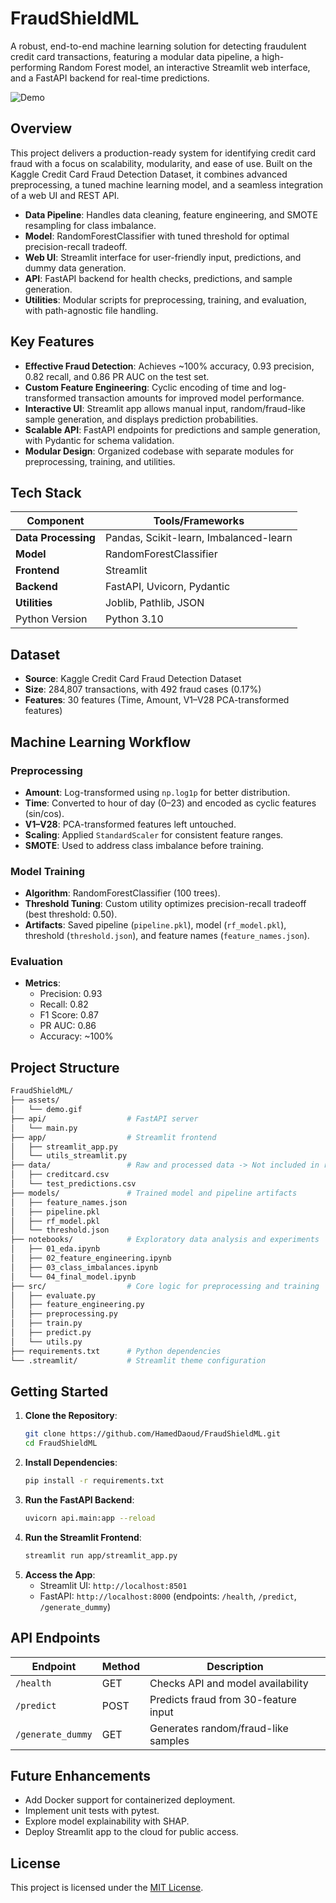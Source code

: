 # FraudShieldML

A robust, end-to-end machine learning solution for detecting fraudulent credit card transactions, featuring a modular data pipeline, a high-performing Random Forest model, an interactive Streamlit web interface, and a FastAPI backend for real-time predictions.

![Demo](./assets/demo.gif)

## Overview

This project delivers a production-ready system for identifying credit card fraud with a focus on scalability, modularity, and ease of use. Built on the Kaggle Credit Card Fraud Detection Dataset, it combines advanced preprocessing, a tuned machine learning model, and a seamless integration of a web UI and REST API.

- **Data Pipeline**: Handles data cleaning, feature engineering, and SMOTE resampling for class imbalance.
- **Model**: RandomForestClassifier with tuned threshold for optimal precision-recall tradeoff.
- **Web UI**: Streamlit interface for user-friendly input, predictions, and dummy data generation.
- **API**: FastAPI backend for health checks, predictions, and sample generation.
- **Utilities**: Modular scripts for preprocessing, training, and evaluation, with path-agnostic file handling.

## Key Features

- **Effective Fraud Detection**: Achieves ~100% accuracy, 0.93 precision, 0.82 recall, and 0.86 PR AUC on the test set.
- **Custom Feature Engineering**: Cyclic encoding of time and log-transformed transaction amounts for improved model performance.
- **Interactive UI**: Streamlit app allows manual input, random/fraud-like sample generation, and displays prediction probabilities.
- **Scalable API**: FastAPI endpoints for predictions and sample generation, with Pydantic for schema validation.
- **Modular Design**: Organized codebase with separate modules for preprocessing, training, and utilities.

## Tech Stack

| Component          | Tools/Frameworks                     |
|--------------------|--------------------------------------|
| **Data Processing**| Pandas, Scikit-learn, Imbalanced-learn|
| **Model**          | RandomForestClassifier              |
| **Frontend**       | Streamlit                           |
| **Backend**        | FastAPI, Uvicorn, Pydantic          |
| **Utilities**      | Joblib, Pathlib, JSON               |
| Python Version     | Python 3.10                         |

## Dataset

- **Source**: Kaggle Credit Card Fraud Detection Dataset
- **Size**: 284,807 transactions, with 492 fraud cases (0.17%)
- **Features**: 30 features (Time, Amount, V1–V28 PCA-transformed features)

## Machine Learning Workflow

### Preprocessing
- **Amount**: Log-transformed using `np.log1p` for better distribution.
- **Time**: Converted to hour of day (0–23) and encoded as cyclic features (sin/cos).
- **V1–V28**: PCA-transformed features left untouched.
- **Scaling**: Applied `StandardScaler` for consistent feature ranges.
- **SMOTE**: Used to address class imbalance before training.

### Model Training
- **Algorithm**: RandomForestClassifier (100 trees).
- **Threshold Tuning**: Custom utility optimizes precision-recall tradeoff (best threshold: 0.50).
- **Artifacts**: Saved pipeline (`pipeline.pkl`), model (`rf_model.pkl`), threshold (`threshold.json`), and feature names (`feature_names.json`).

### Evaluation
- **Metrics**:
  - Precision: 0.93
  - Recall: 0.82
  - F1 Score: 0.87
  - PR AUC: 0.86
  - Accuracy: ~100%

## Project Structure

```bash
FraudShieldML/
├── assets/
│   └── demo.gif
├── api/                  # FastAPI server
│   └── main.py
├── app/                  # Streamlit frontend
│   ├── streamlit_app.py
│   └── utils_streamlit.py
├── data/                 # Raw and processed data -> Not included in repository
│   ├── creditcard.csv
│   └── test_predictions.csv
├── models/               # Trained model and pipeline artifacts
│   ├── feature_names.json
│   ├── pipeline.pkl
│   ├── rf_model.pkl
│   └── threshold.json
├── notebooks/            # Exploratory data analysis and experiments
│   ├── 01_eda.ipynb
│   ├── 02_feature_engineering.ipynb
│   ├── 03_class_imbalances.ipynb
│   └── 04_final_model.ipynb
├── src/                  # Core logic for preprocessing and training
│   ├── evaluate.py
│   ├── feature_engineering.py
│   ├── preprocessing.py
│   ├── train.py
│   ├── predict.py
│   └── utils.py
├── requirements.txt      # Python dependencies
└── .streamlit/           # Streamlit theme configuration
```

## Getting Started

1. **Clone the Repository**:
   ```bash
   git clone https://github.com/HamedDaoud/FraudShieldML.git
   cd FraudShieldML
   ```
2. **Install Dependencies**:
   ```bash
   pip install -r requirements.txt
   ```
3. **Run the FastAPI Backend**:
   ```bash
   uvicorn api.main:app --reload
   ```
4. **Run the Streamlit Frontend**:
   ```bash
   streamlit run app/streamlit_app.py
   ```
5. **Access the App**:
   - Streamlit UI: `http://localhost:8501`
   - FastAPI: `http://localhost:8000` (endpoints: `/health`, `/predict`, `/generate_dummy`)

## API Endpoints

| Endpoint           | Method | Description                          |
|--------------------|--------|--------------------------------------|
| `/health`          | GET    | Checks API and model availability   |
| `/predict`         | POST   | Predicts fraud from 30-feature input |
| `/generate_dummy`  | GET    | Generates random/fraud-like samples  |

## Future Enhancements

- Add Docker support for containerized deployment.
- Implement unit tests with pytest.
- Explore model explainability with SHAP.
- Deploy Streamlit app to the cloud for public access.

## License

This project is licensed under the [MIT License](LICENSE).